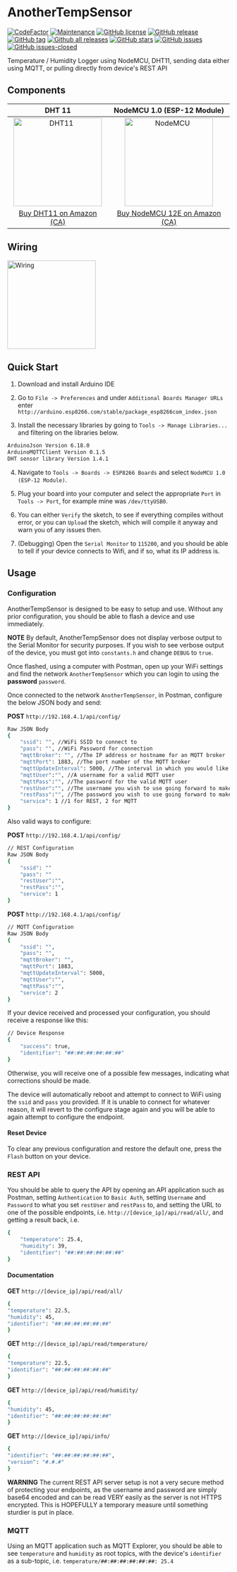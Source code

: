 # AnotherTempSensor

[![CodeFactor](https://www.codefactor.io/repository/github/appdevelopmentandsuch/anothertempsensor/badge)](https://www.codefactor.io/repository/github/appdevelopmentandsuch/anothertempsensor)
[![Maintenance](https://img.shields.io/badge/Maintained%3F-yes-green.svg)](https://GitHub.com/appdevelopmentandsuch/AnotherTempSensor/graphs/commit-activity)
[![GitHub license](https://img.shields.io/github/license/appdevelopmentandsuch/AnotherTempSensor.svg)](https://github.com/appdevelopmentandsuch/AnotherTempSensor/blob/master/LICENSE)
[![GitHub release](https://img.shields.io/github/release/appdevelopmentandsuch/AnotherTempSensor.svg)](https://GitHub.com/appdevelopmentandsuch/AnotherTempSensor/releases/)
[![GitHub tag](https://img.shields.io/github/tag/appdevelopmentandsuch/AnotherTempSensor.svg)](https://GitHub.com/appdevelopmentandsuch/AnotherTempSensor/tags/)
[![Github all releases](https://img.shields.io/github/downloads/appdevelopmentandsuch/AnotherTempSensor/total.svg)](https://GitHub.com/appdevelopmentandsuch/AnotherTempSensor/releases/)
[![GitHub stars](https://img.shields.io/github/stars/appdevelopmentandsuch/AnotherTempSensor.svg?style=social&label=Star&maxAge=2592000)](https://GitHub.com/appdevelopmentandsuch/AnotherTempSensor/stargazers/)
[![GitHub issues](https://img.shields.io/github/issues/appdevelopmentandsuch/AnotherTempSensor.svg)](https://GitHub.com/appdevelopmentandsuch/AnotherTempSensor/issues/)
[![GitHub issues-closed](https://img.shields.io/github/issues-closed/appdevelopmentandsuch/AnotherTempSensor.svg)](https://GitHub.com/appdevelopmentandsuch/AnotherTempSensor/issues?q=is%3Aissue+is%3Aclosed)

Temperature / Humidity Logger using NodeMCU, DHT11, sending data either using MQTT, or pulling directly from device's REST API

## Components

|                                                                   DHT 11                                                                   |                                                         NodeMCU 1.0 (ESP-12 Module)                                                          |
| :----------------------------------------------------------------------------------------------------------------------------------------: | :------------------------------------------------------------------------------------------------------------------------------------------: |
| <img src="https://user-images.githubusercontent.com/22528729/105792674-649c0880-5f4d-11eb-98a0-d07602722df2.jpg" alt="DHT11" width="200"/> | <img src="https://user-images.githubusercontent.com/22528729/105792624-5a7a0a00-5f4d-11eb-8d6b-925c647c68b1.jpg" alt="NodeMCU" width="200"/> |
|             [Buy DHT11 on Amazon (CA)](https://www.amazon.ca/KeeYees-Temperature-Humidity-Single-Bus-Raspberry/dp/B07V5MTQJG/)             |           [Buy NodeMCU 12E on Amazon (CA)](https://www.amazon.ca/KeeYees-Internet-Development-Wireless-Compatible/dp/B07S5Z3VYZ/)            |

## Wiring

<img src="https://user-images.githubusercontent.com/22528729/120116063-f316d580-c14b-11eb-9123-5dba09db7a37.png" alt="Wiring" width="200"/>

## Quick Start

1. Download and install Arduino IDE

2. Go to `File -> Preferences` and under `Additional Boards Manager URLs` enter `http://arduino.esp8266.com/stable/package_esp8266com_index.json`

3. Install the necessary libraries by going to `Tools -> Manage Libraries...` and filtering on the libraries below.

```bash
ArduinoJson Version 6.18.0
ArduinoMQTTClient Version 0.1.5
DHT sensor library Version 1.4.1
```

4. Navigate to `Tools -> Boards -> ESP8266 Boards` and select `NodeMCU 1.0 (ESP-12 Module)`.

5. Plug your board into your computer and select the appropriate `Port` in `Tools -> Port`, for example mine was `/dev/ttyUSB0`.

6. You can either `Verify` the sketch, to see if everything compiles without error, or you can `Upload` the sketch, which will compile it anyway and warn you of any issues then.

7. (Debugging) Open the `Serial Monitor` to `115200`, and you should be able to tell if your device connects to Wifi, and if so, what its IP address is.

## Usage

### Configuration

AnotherTempSensor is designed to be easy to setup and use. Without any prior configuration, you should be able to flash a device and use immediately.

**NOTE** By default, AnotherTempSensor does not display verbose output to the Serial Monitor for security purposes. If you wish to see verbose output of the device, you must got into `constants.h` and change `DEBUG` to `true`.

Once flashed, using a computer with Postman, open up your WiFi settings and find the network `AnotherTempSensor` which you can login to using the **password** `password`.

Once connected to the network `AnotherTempSensor`, in Postman, configure the below JSON body and send:

**POST** `http://192.168.4.1/api/config/`

```bash
Raw JSON Body
{
    "ssid": "", //WiFi SSID to connect to
    "pass": "", //WiFi Password for connection
    "mqttBroker": "", //The IP address or hostname for an MQTT broker
    "mqttPort": 1883, //The port number of the MQTT broker
    "mqttUpdateInterval": 5000, //The interval in which you would like the device to publish data to the MQTT broker, in milliseconds, minimum is 500 or 0.5 seconds
    "mqttUser":"", //A username for a valid MQTT user
    "mqttPass":"", //The password for the valid MQTT user
    "restUser":"", //The username you wish to use going forward to make authenticated requests to the device
    "restPass":"", //The password you wish to use going forward to make authenticated requests to the device
    "service": 1 //1 for REST, 2 for MQTT
}
```

Also valid ways to configure:

**POST** `http://192.168.4.1/api/config/`

```bash
// REST Configuration
Raw JSON Body
{
    "ssid": ""
    "pass": ""
    "restUser":"",
    "restPass":"",
    "service": 1
}
```

**POST** `http://192.168.4.1/api/config/`

```bash
// MQTT Configuration
Raw JSON Body
{
    "ssid": "",
    "pass": "",
    "mqttBroker": "",
    "mqttPort": 1883,
    "mqttUpdateInterval": 5000,
    "mqttUser":"",
    "mqttPass":"",
    "service": 2
}
```

If your device received and processed your configuration, you should receive a response like this:

```bash
// Device Response
{
    "success": true,
    "identifier": "##:##:##:##:##:##"
}
```

Otherwise, you will receive one of a possible few messages, indicating what corrections should be made.

The device will automatically reboot and attempt to connect to WiFi using the `ssid` and `pass` you provided. If it is unable to connect for whatever reason, it will revert to the configure stage again and you will be able to again attempt to configure the endpoint.

#### Reset Device

To clear any previous configuration and restore the default one, press the `Flash` button on your device.

### REST API

You should be able to query the API by opening an API application such as Postman, setting `Authentication` to `Basic Auth`, setting `Username` and `Password` to what you set `restUser` and `restPass` to, and setting the URL to one of the possible endpoints, i.e. `http://[device_ip]/api/read/all/`, and getting a result back, i.e.

```bash
{
    "temperature": 25.4,
    "humidity": 39,
    "identifier": "##:##:##:##:##:##"
}
```

#### Documentation

**GET** `http://[device_ip]/api/read/all/`

```bash
{
"temperature": 22.5,
"humidity": 45,
"identifier": "##:##:##:##:##:##"
}
```

**GET** `http://[device_ip]/api/read/temperature/`

```bash
{
"temperature": 22.5,
"identifier": "##:##:##:##:##:##"
}
```

**GET** `http://[device_ip]/api/read/humidity/`

```bash
{
"humidity": 45,
"identifier": "##:##:##:##:##:##"
}
```

**GET** `http://[device_ip]/api/info/`

```bash
{
"identifier": "##:##:##:##:##:##",
"version": "#.#.#"
}
```

**WARNING** The current REST API server setup is not a very secure method of protecting your endpoints, as the username and password are simply base64 encoded and can be read VERY easily as the server is not HTTPS encrypted. This is HOPEFULLY a temporary measure until something sturdier is put in place.

### MQTT

Using an MQTT application such as MQTT Explorer, you should be able to see `temperature` and `humidity` as root topics, with the device's `identifier` as a sub-topic, i.e. `temperature/##:##:##:##:##:##: 25.4`

